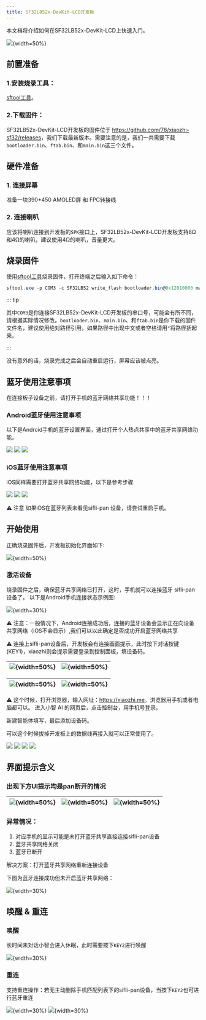```yaml
---
title: SF32LB52x-DevKit-LCD开发板
---
```


本文档将介绍如何在SF32LB52x-DevKit-LCD上快速入门。

![](assets/lcd_board.png){width=50%}

## 前置准备

### 1.安装烧录工具：
[sftool工具](../sftool.md)。

### 2.下载固件：
SF32LB52x-DevKit-LCD开发板的固件位于 <https://github.com/78/xiaozhi-sf32/releases>，我们下载最新版本。需要注意的是，我们一共需要下载`bootloader.bin`、`ftab.bin`、和`main.bin`这三个文件。

## 硬件准备

### 1. 连接屏幕
准备一块390*450 AMOLED屏 和 FPC转接线


### 2. 连接喇叭

应该将喇叭连接到开发板的`SPK`接口上，SF32LB52x-DevKit-LCD开发板支持8Ω和4Ω的喇叭，建议使用4Ω的喇叭，音量更大。

## 烧录固件

使用[sftool工具](../sftool.md)烧录固件，打开终端之后输入如下命令：

```powershell
sftool.exe -p COM3 -c SF32LB52 write_flash bootloader.bin@0x12010000 main.bin@0x12020000 ftab.bin@0x12000000
```

::: tip

其中`COM3`是你连接SF32LB52x-DevKit-LCD开发板的串口号，可能会有所不同，请根据实际情况修改。`bootloader.bin`、`main.bin`、和`ftab.bin`是你下载的固件文件名，建议使用绝对路径引用，如果路径中出现中文或者空格请用`"`将路径括起来。

:::

没有意外的话，烧录完成之后会自动重启运行，屏幕应该被点亮。

## 蓝牙使用注意事项

在连接板子设备之前，请打开手机的蓝牙网络共享功能！！！

### Android蓝牙使用注意事项

以下是Android手机的蓝牙设置界面，通过打开个人热点共享中的蓝牙共享网络功能。

![](image/2025-05-14-17-41-19.png) 
![](image/2025-05-14-17-41-29.png)
![](image/2025-05-14-17-41-37.png)


### iOS蓝牙使用注意事项

iOS同样需要打开蓝牙共享网络功能，以下是参考步骤

![](image/2025-05-14-17-45-34.png)
![](image/2025-05-14-17-45-39.png) 
![](image/2025-05-14-17-45-45.png)


⚠ 注意 如果iOS在蓝牙列表未看见sifli-pan 设备，请尝试重启手机。

## 开始使用

正确烧录固件后，开发板初始化界面如下:

![](assets/xiaozhi_connect.png){width=50%}

### 激活设备

烧录固件之后，确保蓝牙共享网络已打开，这时，手机就可以连接蓝牙 sifli-pan 设备了。 以下是Android手机连接状态示例图: 

![](image/2025-05-14-17-46-39.png){width=30%}

⚠ 注意：一般情况下，Android连接成功后，连接的蓝牙设备会显示正在向设备共享网络（iOS不会显示）,我们可以以此确定是否成功开启蓝牙网络共享

⚠  连接上sifli-pan设备后，开发板会有连接画面提示，此时按下对话按键(KEY1)，xiaozhi则会提示需要登录到控制面板，填设备码。

| ![](assets/xiaozhi_ready.png){width=50%} | ![](assets/xiaozhi_pan_connect.png){width=50%}  |
|-------------------------------|-------------------------------|

| ![](assets/xiaozhi_connect.png){width=50%} | ![](assets/control.png){width=50%}|
|-------------------------------|-------------------------------|

⚠  这个时候，打开浏览器，输入网址：<https://xiaozhi.me>。浏览器用手机或者电脑都可以。 进入小智 AI 的网页后，点击控制台，用手机号登录。

新建智能体填写，最后添加设备码。

可以这个时候拔掉开发板上的数据线再接入就可以正常使用了。

![](image/2025-05-14-17-49-06.png)
![](image/2025-05-14-17-49-12.png)
![](image/2025-05-14-17-49-18.png)
![](image/2025-05-14-17-49-24.png)

## 界面提示含义
### 出现下方UI提示均是pan断开的情况

| ![](assets/no_pan.png){width=50%} | ![](assets/pan_disconnect.png){width=50%} | ![](assets/no_pan3.png){width=50%} |
| --- | --- | --- |
### 异常情况：
1. 对应手机的显示可能是未打开蓝牙共享直接连接sifli-pan设备
2. 蓝牙共享网络关闭
3. 蓝牙已断开

解决方案：打开蓝牙共享网络重新连接设备

下图为蓝牙连接成功但未开启蓝牙共享网络：

![](image/2025-05-14-17-50-33.png){width=30%}

## 唤醒 & 重连

### 唤醒

长时间未对话小智会进入休眠，此时需要按下`KEY2`进行唤醒

![](image/2025-05-14-17-51-15.png){width=30%}

### 重连

支持重连操作：若无主动删除手机匹配列表下的sifli-pan设备，当按下`KEY2`也可进行蓝牙重连

![](image/2025-05-14-17-51-46.png){width=30%} ![](image/2025-05-14-17-51-52.png){width=30%}
